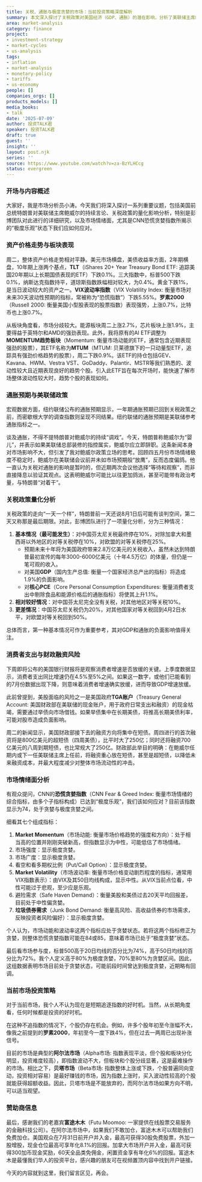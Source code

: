 ```yaml
---
title: 关税、通胀与极度贪婪的市场：当前投资策略深度解析
summary: 本文深入探讨了关税政策对美国经济（GDP、通胀）的潜在影响，分析了美联储主席鲍威尔的政策立场，并详细解读了当前市场情绪，特别是CNN恐慌贪婪指数的各项指标，最后提出了在当前“阿尔法市场”下的投资策略。
area: market-analysis
category: finance
project:
- investment-strategy
- market-cycles
- us-analysis
tags:
- inflation
- market-analysis
- monetary-policy
- tariffs
- us-economy
people: []
companies_orgs: []
products_models: []
media_books:
- talk
date: '2025-07-09'
author: 投资TALK君
speaker: 投资TALK君
draft: true
guest: ''
insight: ''
layout: post.njk
series: ''
source: https://www.youtube.com/watch?v=za-BzYLHCcg
status: evergreen
---
```

### 开场与内容概述

大家好，我是市场分析员小涛。今天我们将深入探讨一系列重要议题，包括美国前总统特朗普对美联储主席鲍威尔的持续言论、关税政策的量化影响分析，特别是彭博团队对此进行的详细研究，以及市场情绪面，尤其是CNN恐慌贪婪指数所揭示的“极度乐观”状态下我们应如何应对。

### 资产价格走势与板块表现

周二，整体资产价格走势相对平静。美元市场横盘，美债收益率方面，2年期横盘，10年期上涨两个基点，**TLT**（iShares 20+ Year Treasury Bond ETF: 追踪美国20年期以上长期国债表现的ETF）下跌0.1%。三大指数中，标普500下跌0.1%，纳斯达克指数持平，道琼斯指数跌幅相对较大，为0.4%。黄金下跌1%，是当日波动较大的资产之一。**VIX波动率指数**（VIX Volatility Index: 衡量市场对未来30天波动性预期的指标，常被称为“恐慌指数”）下跌5.55%。**罗素2000**（Russell 2000: 衡量美国小型股表现的股票指数）表现强势，上涨0.7%，比特币也上涨0.7%。

从板块角度看，市场分歧较大。能源板块周二上涨2.7%，芯片板块上涨1.9%，主要得益于英特尔和AMD的强劲表现。此外，我将原有的AI ETF调整为**MOMENTUM趋势板块**（Momentum: 衡量市场动能的ETF，通常包含近期表现强劲的股票），其ETF名称为**MTUM**（MTUM: 贝莱德旗下的一只动量型ETF，追踪具有强劲价格趋势的股票），周二下跌0.9%。该ETF的持仓包括GEV、Kavana、HWM、Vestra VST、GoDaddy、Palantir、MSTR等我们熟悉的、波动性较大且近期表现良好的趋势个股。引入此ETF旨在每次开场时，能快速了解市场整体波动性较大时，趋势个股的表现如何。

### 通胀预期与美联储政策

宏观数据方面，纽约联储公布的通胀预期显示，一年期通胀预期已回到关税政策之前，而密歇根大学的调查指数则呈现不同结果。纽约联储的通胀预期是美联储参考通胀指标之一。

谈及通胀，不得不提特朗普对鲍威尔的持续“调戏”。今天，特朗普称鲍威尔为“婴儿”，并表示如果美联储总部装修的指控属实，鲍威尔应立即辞职。这条新闻本身对市场影响不大，但引发了我对鲍威尔政策立场的思考。回顾四五月份市场情绪极度不稳定时，鲍威尔在美联储会议前并未如市场预期般“放鹰”，反而态度偏鸽。他一直认为关税对通胀的影响是暂时的，但近期两次会议他选择“等待和观察”，而非直接降息以验证其观点。这表明鲍威尔可能比以往更加鸽派，甚至可能带有政治考量，与特朗普“对着干”。

### 关税政策量化分析

关税政策的走向“一天一个样”，特朗普前一天还说8月1日后可能有谈判空间，第二天又称那是最后期限。对此，彭博团队进行了一项量化分析，分为三种情况：

1.  **基本情况（最可能发生）**：对中国芬太尼关税最终停在10%，对除加拿大和墨西哥以外地区的对等关税停在10%，对欧盟的对等关税停在25%。
    *   预期未来十年将为美国政府带来2.8万亿美元的关税收入，虽然未达到特朗普最初宣传的每年3000-6000亿美元（十年4.5万亿）的体量，但仍是一笔可观的收入。
    *   对美国**GDP**（国内生产总值: 衡量一个国家经济总产出的指标）将造成1.9%的负面影响。
    *   对**核心PCE**（Core Personal Consumption Expenditures: 衡量消费者支出中剔除食品和能源价格后的通胀指标）将使其上升1.1%。
2.  **相对较好情况**：对中国芬太尼完全没有关税，对其他地区对等关税10%。
3.  **更差情况**：中国芬太尼关税仍为20%，对其他国家对等关税回到4月2日水平，对欧盟对等关税回到50%。

总体而言，第一种基本情况可作为重要参考，其对GDP和通胀的负面影响值得关注。

### 消费者支出与财政融资风险

下周即将公布的美国银行财报将是观察消费者增速是否放缓的关键。上季度数据显示，消费者支出同比增速仍在4.5%至5%之间。如果这一数字，或他们已能看到的7月份数据出现下降，则意味着消费者增速确实放缓，进而导致GDP增速放缓。

此前曾提到，美股面临的风险之一是美国政府**TGA账户**（Treasury General Account: 美国财政部在美联储的现金账户，用于政府日常支出和融资）的现金枯竭，需要通过举债向市场借钱。如果举债集中在长期美债，将推高长期美债利率，可能对股市造成负面影响。

周二的新闻显示，美国财政部接下去的融资方向将集中在短债。周四进行的首次融资将是800亿美元的超短债（四周美债），比平时大了250亿；同时还将融资700亿美元的八周到期短债，也比常规大了250亿。财政部此举目的明确：在鲍威尔任期内或下一任美联储主席上任前，将融资重心放在短债，甚至是超短债，以降低未来融资成本，并最大程度减少对整体市场流动性的冲击。

### 市场情绪面分析

有观众提问，CNN的**恐慌贪婪指数**（CNN Fear & Greed Index: 衡量市场情绪的综合指标，由多个子指标构成）已达到“极度乐观”，我们该如何应对？目前该指数显示为74，处于贪婪与极度贪婪之间。

细看其七个组成指标：
1.  **Market Momentum**（市场动能: 衡量市场价格趋势的强度和方向）：处于相当高的位置并刚刚突破新高，但指数显示为中性，可能低估了市场情绪。
2.  市场强度：显示极度贪婪。
3.  市场广度：显示极度贪婪。
4.  看空和看多期权比例（Put/Call Option）：显示极度贪婪。
5.  **Market Volatility**（市场波动率: 衡量市场价格变动剧烈程度的指标，通常用VIX指数表示）：由VIX及其50日均线构成，显示中性。从VIX当前点位看，中性可能过于悲观，至少应是乐观。
6.  避险需求（Safe Haven Demand）：衡量美股和美债过去20天平均回报差，目前处于中性偏贪婪。
7.  **垃圾债券需求**（Junk Bond Demand: 衡量高风险、高收益债券的市场需求，反映投资者风险偏好）：显示极度贪婪。

个人认为，市场动能和波动率这两个指标应处于贪婪状态。若将这两个指标修正为贪婪，则整体恐慌贪婪指数可能在84或85，意味着市场已处于“极度贪婪”状态。

最后看市场参与度，标普500高于20日均线的百分比为74%，高于50日均线的百分比为72%。我个人定义高于80%为极度贪婪，70%至80%为贪婪区间。因此，这组数据表明市场目前处于贪婪状态，可能前段时间曾达到极度贪婪，近期略有回调。

### 当前市场投资策略

对于当前市场，我个人不认为现在是短期追逐指数的好时机。当然，从长期角度看，任何时候都是投资的好时机。

在这种不追指数的情况下，个股仍存在机会。例如，许多个股年初至今涨幅不大，像我之前提到的**罗素2000**，年初至今一度下跌4%，但在过去一两周已出现补涨信号。

目前的市场是典型的**阿尔法市场**（Alpha市场: 指数表现平淡，但个股和板块分化明显，投资难度较高），即指数波动不大，但板块和个股分歧显著，这是最难操作的市场。相比之下，**贝塔市场**（Beta市场: 指数整体上涨或下跌，个股普遍同向变动，投资相对容易）是最好赚钱的市场，因为指数上涨时，买入波动性较高的个股就能获得超额收益。因此，贝塔市场是不能放弃的，而阿尔法市场如果方向不明，可以适当观望。

### 赞助商信息

最后，感谢我们的老嘉宾**富途木木**（Futu Moomoo: 一家提供在线股票交易服务的金融科技公司）。在阿尔法市场中，如果我们不敢加仓，富途木木可以帮助我们免费加仓。美国观众在7月31日前开户并入金，最高可获得30股免费股票，外加一股增股，现金仓位最高可享年化8.1%的回报。加拿大市场开户并入金，最高可获得300加币现金奖励，60天全品类免佣金，闲置资金享有年化6%的回报。富途木木是最懂我们华人的投资平台，感兴趣的朋友可在视频置顶内容中找到开户链接。

今天的内容就到这里，我们留言区见，再会。